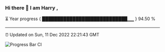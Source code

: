 ### Hi there 👋 I am Harry , 

⏳ Year progress { ████████████████████████████▁▁ } 94.50 %

---

⏰ Updated on Sun, 11 Dec 2022 22:21:43 GMT

![Progress Bar CI](https://github.com/duykhang68/duykhang68/workflows/Progress%20Bar%20CI/badge.svg)
